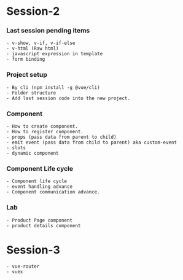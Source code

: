 # Session-2

### Last session pending items

    - v-show, v-if, v-if-else
    - v-html (Raw html)
    - javascript expression in template
    - form binding

### Project setup

    - By cli (npm install -g @vue/cli)
    - Folder structure
    - Add last session code into the new project.

### Component

    - How to create component.
    - How to register component.
    - props (pass data from parent to child)
    - emit event (pass data from child to parent) aka custom-event
    - slots
    - dynamic component

### Component Life cycle

    - Component life cycle
    - event handling advance
    - Component communication advance.

### Lab

    - Product Page component
    - product details component

# Session-3

    - vue-router
    - vuex
